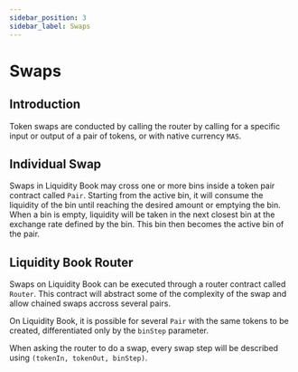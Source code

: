 ```yaml
---
sidebar_position: 3
sidebar_label: Swaps
---
```


# Swaps

## Introduction

Token swaps are conducted by calling the router by calling for a specific input or output of a pair of tokens, or with native currency `MAS`.

## Individual Swap

Swaps in Liquidity Book may cross one or more bins inside a token pair contract called `Pair`. Starting from the active bin, it will consume the liquidity of the bin until reaching the desired amount or emptying the bin. When a bin is empty, liquidity will be taken in the next closest bin at the exchange rate defined by the bin. This bin then becomes the active bin of the pair.

<!-- TODO: Needs a section on surge pricing -->

## Liquidity Book Router

Swaps on Liquidity Book can be executed through a router contract called `Router`. This contract will abstract some of the complexity of the swap and allow chained swaps accross several pairs.

On Liquidity Book, it is possible for several `Pair` with the same tokens to be created, differentiated only by the `binStep` parameter.

When asking the router to do a swap, every swap step will be described using `(tokenIn, tokenOut, binStep)`.